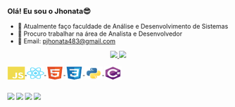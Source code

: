 ### Olá! Eu sou o Jhonata😎

- 🌱 Atualmente faço faculdade de Análise e Desenvolvimento de Sistemas
- 🧐 Procuro trabalhar na área de Analista e Desenvolvedor
- 💬 Email: pjhonata483@gmail.com


<div align="center">
  <a href="https://github.com/Rodrigues200">
  <img height="180em" src="https://github-readme-stats.vercel.app/api?username=Rodrigues200&show_icons=true&theme=cobalt&include_all_commits=true&count_private=true"/>
  <img height="180em" src="https://github-readme-stats.vercel.app/api/top-langs/?username=Rodrigues200&layout=compact&langs_count=7&theme=cobalt"/>
</div>

<div style="display: inline_block"><br>
  <img align="center" alt="Rodri-Js" height="30" width="40" src="https://raw.githubusercontent.com/devicons/devicon/master/icons/javascript/javascript-plain.svg">
  <img align="center" alt="Rodri-React" height="30" width="40" src="https://raw.githubusercontent.com/devicons/devicon/master/icons/react/react-original.svg">
  <img align="center" alt="Rodri-HTML" height="30" width="40" src="https://raw.githubusercontent.com/devicons/devicon/master/icons/html5/html5-original.svg">
  <img align="center" alt="Rodri-CSS" height="30" width="40" src="https://raw.githubusercontent.com/devicons/devicon/master/icons/css3/css3-original.svg">
  <img align="center" alt="Rodri-Python" height="30" width="40" src="https://raw.githubusercontent.com/devicons/devicon/master/icons/python/python-original.svg">
  <img align="center" alt="Rodri-Csharp" height="30" width="40" src="https://raw.githubusercontent.com/devicons/devicon/master/icons/csharp/csharp-original.svg">

</div>
  
  ##

<div> 
  <a href="https://instagram.com/j.rodrigues.__?igshid=YmMyMTA2M2Y=" target="_blank"><img src="https://img.shields.io/badge/-Instagram-%23E4405F?style=for-the-badge&logo=instagram&logoColor=white" target="_blank"></a>
  <a href="https://discord.gg/5fMMK7eK" target="_blank"><img src="[https://img.shields.io/badge/Discord-7289DA?style=for-the-badge&logo=discord&logoColor=white](https://discord.com/channels/762841385861906433/762841386319478807)" target="_blank"></a> 
  <a href = "pjhonata483@gmail.com"><img src="https://img.shields.io/badge/-Gmail-%23333?style=for-the-badge&logo=gmail&logoColor=white" target="_blank"></a>
  <a href="https://www.linkedin.com/in/jhonata-rodrigues-515925234" target="_blank"><img src="https://img.shields.io/badge/-LinkedIn-%230077B5?style=for-the-badge&logo=linkedin&logoColor=white" target="_blank"></a> 
 
</div>
